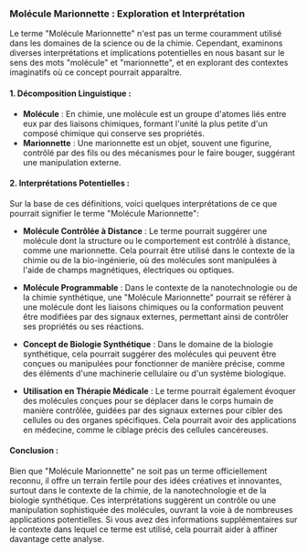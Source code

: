 ### Molécule Marionnette : Exploration et Interprétation

Le terme "Molécule Marionnette" n'est pas un terme couramment utilisé dans les domaines de la science ou de la chimie. Cependant, examinons diverses interprétations et implications potentielles en nous basant sur le sens des mots "molécule" et "marionnette", et en explorant des contextes imaginatifs où ce concept pourrait apparaître.

#### 1. Décomposition Linguistique :
- **Molécule** : En chimie, une molécule est un groupe d'atomes liés entre eux par des liaisons chimiques, formant l'unité la plus petite d'un composé chimique qui conserve ses propriétés.
- **Marionnette** : Une marionnette est un objet, souvent une figurine, contrôlé par des fils ou des mécanismes pour le faire bouger, suggérant une manipulation externe.

#### 2. Interprétations Potentielles :
Sur la base de ces définitions, voici quelques interprétations de ce que pourrait signifier le terme "Molécule Marionnette":

- **Molécule Contrôlée à Distance** : Le terme pourrait suggérer une molécule dont la structure ou le comportement est contrôlé à distance, comme une marionnette. Cela pourrait être utilisé dans le contexte de la chimie ou de la bio-ingénierie, où des molécules sont manipulées à l'aide de champs magnétiques, électriques ou optiques.

- **Molécule Programmable** : Dans le contexte de la nanotechnologie ou de la chimie synthétique, une "Molécule Marionnette" pourrait se référer à une molécule dont les liaisons chimiques ou la conformation peuvent être modifiées par des signaux externes, permettant ainsi de contrôler ses propriétés ou ses réactions.

- **Concept de Biologie Synthétique** : Dans le domaine de la biologie synthétique, cela pourrait suggérer des molécules qui peuvent être conçues ou manipulées pour fonctionner de manière précise, comme des éléments d'une machinerie cellulaire ou d'un système biologique.

- **Utilisation en Thérapie Médicale** : Le terme pourrait également évoquer des molécules conçues pour se déplacer dans le corps humain de manière contrôlée, guidées par des signaux externes pour cibler des cellules ou des organes spécifiques. Cela pourrait avoir des applications en médecine, comme le ciblage précis des cellules cancéreuses.

#### Conclusion :
Bien que "Molécule Marionnette" ne soit pas un terme officiellement reconnu, il offre un terrain fertile pour des idées créatives et innovantes, surtout dans le contexte de la chimie, de la nanotechnologie et de la biologie synthétique. Ces interprétations suggèrent un contrôle ou une manipulation sophistiquée des molécules, ouvrant la voie à de nombreuses applications potentielles. Si vous avez des informations supplémentaires sur le contexte dans lequel ce terme est utilisé, cela pourrait aider à affiner davantage cette analyse.